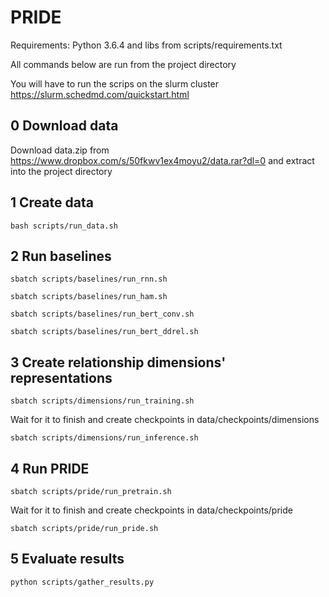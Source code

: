 # PRIDE

Requirements: Python 3.6.4 and libs from scripts/requirements.txt

All commands below are run from the project directory

You will have to run the scrips on the slurm cluster
https://slurm.schedmd.com/quickstart.html

## 0 Download data
Download data.zip from https://www.dropbox.com/s/50fkwv1ex4moyu2/data.rar?dl=0
and extract into the project directory

## 1 Create data
`bash scripts/run_data.sh`

## 2 Run baselines
`sbatch scripts/baselines/run_rnn.sh`

`sbatch scripts/baselines/run_ham.sh`

`sbatch scripts/baselines/run_bert_conv.sh`

`sbatch scripts/baselines/run_bert_ddrel.sh`

## 3 Create relationship dimensions' representations
`sbatch scripts/dimensions/run_training.sh`

Wait for it to finish and create checkpoints in data/checkpoints/dimensions

`sbatch scripts/dimensions/run_inference.sh`

## 4 Run PRIDE
`sbatch scripts/pride/run_pretrain.sh`

Wait for it to finish and create checkpoints in data/checkpoints/pride

`sbatch scripts/pride/run_pride.sh`

## 5 Evaluate results
`python scripts/gather_results.py`

